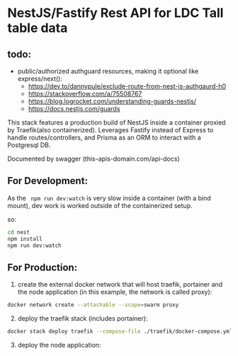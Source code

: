 # NestJS/Fastify Rest API for LDC Tall table data

## todo:
- public/authorized authguard resources, making it optional like express/next():
  - https://dev.to/dannypule/exclude-route-from-nest-js-authgaurd-h0
  - https://stackoverflow.com/a/75508767
  - https://blog.logrocket.com/understanding-guards-nestjs/
  - https://docs.nestjs.com/guards

This stack features a production build of NestJS inside a container proxied by Traefik(also containerized). Leverages Fastify instead of Express to handle routes/controllers, and Prisma as an ORM to interact with a Postgresql DB.

Documented by swagger (this-apis-domain.com/api-docs)

## For Development:

As the ``` npm run dev:watch``` is very slow inside a container (with a bind mount), dev work is worked outside of the containerized setup. 

so: 
```sh
cd nest
npm install
npm run dev:watch
```

## For Production:

1. create the external docker network that will host traefik, portainer and the node application (in this example, the network is called proxy):

```sh
docker network create --attachable --scope=swarm proxy
```
2. deploy the traefik stack (includes portainer):

```sh
docker stack deploy traefik --compose-file ./traefik/docker-compose.yml 
```

3. deploy the node application:

```sh

```
